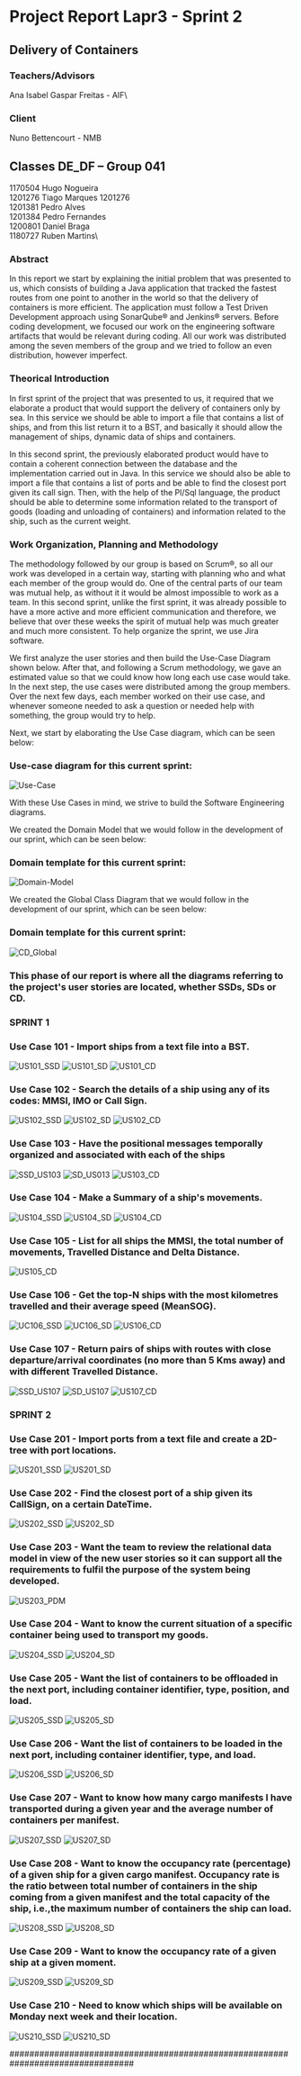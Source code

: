 # Project Report Lapr3 - Sprint 2

## Delivery of Containers ##

### Teachers/Advisors ###

Ana Isabel Gaspar Freitas - AIF\


### Client ###
Nuno Bettencourt - NMB

## Classes DE_DF – Group 041 ##
1170504 Hugo Nogueira\
1201276 Tiago Marques 1201276\
1201381	Pedro Alves\
1201384 Pedro Fernandes\
1200801 Daniel Braga\
1180727 Ruben Martins\
	

### Abstract ###
In this report we start by explaining the initial problem that was presented to us, which consists of building a Java application that tracked the fastest routes from one point to another in the world so that the delivery of containers is more efficient.
The application must follow a Test Driven Development approach using SonarQube® and Jenkins® servers.
Before coding development, we focused our work on the engineering software artifacts that would be relevant during coding.
All our work was distributed among the seven members of the group and we tried to follow an even distribution, however imperfect.

### Theorical Introduction ###
In first sprint of the project that was presented to us, it required that we elaborate a product that would support the delivery of containers only by sea. In this service we should be able to import a file that contains a list of ships, and from this list return it to a BST, and basically it should allow the management of ships, dynamic data of ships and containers.

In this second sprint, the previously elaborated product would have to contain a coherent connection between the database and the implementation carried out in Java. In this service we should also be able to import a file that contains a list of ports and be able to find the closest port given its call sign. Then, with the help of the Pl/Sql language, the product should be able to determine some information related to the transport of goods (loading and unloading of containers) and information related to the ship, such as the current weight.


### Work Organization, Planning and Methodology ###
The methodology followed by our group is based on Scrum®, so all our work was developed in a certain way, starting with planning who and what each member of the group would do.
One of the central parts of our team was mutual help, as without it it would be almost impossible to work as a team. In this second sprint, unlike the first sprint, it was already possible to have a more active and more efficient communication and therefore, we believe that over these weeks the spirit of mutual help was much greater and much more consistent.
To help organize the sprint, we use Jira software.

We first analyze the user stories and then build the Use-Case Diagram shown below.
After that, and following a Scrum methodology, we gave an estimated value so that we could know how long each use case would take.
In the next step, the use cases were distributed among the group members.
Over the next few days, each member worked on their use case, and whenever someone needed to ask a question or needed help with something, the group would try to help.

Next, we start by elaborating the Use Case diagram, which can be seen below:
### Use-case diagram for this current sprint: ###
![Use-Case](./Documentation/Sprint2/Requirements_Engineering/UseCase.jpg)


With these Use Cases in mind, we strive to build the Software Engineering diagrams.

We created the Domain Model that we would follow in the development of our sprint, which can be seen below:
### Domain template for this current sprint: ###
![Domain-Model](./Documentation/Sprint2/Engineering_Analysis/DomainModel.svg)

We created the Global Class Diagram that we would follow in the development of our sprint, which can be seen below:
### Domain template for this current sprint: ###
![CD_Global](./Documentation/Sprint2/Engineering_Analysis/CD_Global.jpg)


### This phase of our report is where all the diagrams referring to the project's user stories are located, whether **SSDs**, **SDs** or **CD**.

### SPRINT 1 ###

### Use Case 101 - Import ships from a text file into a BST.

![US101_SSD](./Documentation/Sprint1/Requirements_Engineering/US101/US101_SSD.jpg)
![US101_SD](./Documentation/Sprint1/Engineering_Design/US101/US101_SD.jpg)
![US101_CD](./Documentation/Sprint1/Engineering_Design/US101/US101_CD.jpg)

### Use Case 102 - Search the details of a ship using any of its codes: MMSI, IMO or Call Sign.

![US102_SSD](./Documentation/Sprint1/Requirements_Engineering/US102/US102_SSD.svg)
![US102_SD](./Documentation/Sprint1/Engineering_Design/US102/US102_SD.png)
![US102_CD](./Documentation/Sprint1/Engineering_Design/US102/US102_CD.svg)

### Use Case 103 - Have the positional messages temporally organized and associated with each of the ships

![SSD_US103](./Documentation/Sprint1/Requirements_Engineering/US103/SSD_US103.svg)
![SD_US013](./Documentation/Sprint1/Engineering_Design/US103/SD_US013.svg)
![US103_CD](./Documentation/Sprint1/Engineering_Design/US103/US103_CD.svg)

### Use Case 104 -  Make a Summary of a ship's movements.

![US104_SSD](./Documentation/Sprint1/Requirements_Engineering/US104/US104_SSD.svg)
![US104_SD](./Documentation/Sprint1/Engineering_Design/US104/US104_SD.svg)
![US104_CD](./Documentation/Sprint1/Engineering_Design/US104/US104_CD.svg)

### Use Case 105 - List for all ships the MMSI, the total number of movements, Travelled Distance and Delta Distance.

![US105_CD](./Documentation/Sprint1/Engineering_Design/US105/US105_CD.svg)

### Use Case 106 - Get the top-N ships with the most kilometres travelled and their average speed (MeanSOG).

![UC106_SSD](./Documentation/Sprint1/Requirements_Engineering/US106/UC106_SSD.jpg)
![UC106_SD](./Documentation/Sprint1/Engineering_Design/US106/UC106_SD.jpg)
![US106_CD](./Documentation/Sprint1/Engineering_Design/US106/US106_CD.svg)

### Use Case 107 - Return pairs of ships with routes with close departure/arrival coordinates (no more than 5 Kms away) and with different Travelled Distance.

![SSD_US107](./Documentation/Sprint1/Requirements_Engineering/US107/SSD_US107.svg)
![SD_US107](./Documentation/Sprint1/Engineering_Design/US107/SD_US107.svg)
![US107_CD](./Documentation/Sprint1/Engineering_Design/US107/US107_CD.svg)


### SPRINT 2 ###

### Use Case 201 - Import ports from a text file and create a 2D-tree with port locations.

![US201_SSD](./Documentation/Sprint2/Requirements_Engineering/US201/US201_SSD.svg)
![US201_SD](./Documentation/Sprint2/Requirements_Engineering/US201/US201_SD.svg)

### Use Case 202 - Find the closest port of a ship given its CallSign, on a certain DateTime. 

![US202_SSD](./Documentation/Sprint2/Requirements_Engineering/US202/US202_SSD.svg)
![US202_SD](./Documentation/Sprint2/Requirements_Engineering/US202/US202_SD.svg)

### Use Case 203 - Want the team to review the relational data model in view of the new user stories so it can support all the requirements to fulfil the purpose of the system being developed. 

![US203_PDM](./Documentation/Sprint2/Requirements_Engineering/US203/physical_data_model.jpg)

### Use Case 204 - Want to know the current situation of a specific container being used to transport my goods.

![US204_SSD](./Documentation/Sprint2/Requirements_Engineering/US204/US204_SSD.svg)
![US204_SD](./Documentation/Sprint2/Requirements_Engineering/US204/US204_SD.svg)

### Use Case 205 - Want the list of containers to be offloaded in the next port, including container identifier, type, position, and load.

![US205_SSD](./Documentation/Sprint2/Requirements_Engineering/US205/US205_SSD.svg)
![US205_SD](./Documentation/Sprint2/Requirements_Engineering/US205/US205_SD.svg)

### Use Case 206 - Want the list of containers to be loaded in the next port, including container identifier, type, and load.

![US206_SSD](./Documentation/Sprint2/Requirements_Engineering/US206/US206_SSD.svg)
![US206_SD](./Documentation/Sprint2/Requirements_Engineering/US206/US206_SD.svg)

### Use Case 207 - Want to know how many cargo manifests I have transported during a given year and the average number of containers per manifest.

![US207_SSD](./Documentation/Sprint2/Requirements_Engineering/US207/US207_SSD.svg)
![US207_SD](./Documentation/Sprint2/Requirements_Engineering/US207/US207_SD.svg)

### Use Case 208 - Want to know the occupancy rate (percentage) of a given ship for a given cargo manifest. Occupancy rate is the ratio between total number of containers in the ship coming from a given manifest and the total capacity of the ship, i.e.,the maximum number of containers the ship can load.

![US208_SSD](./Documentation/Sprint2/Requirements_Engineering/US208/US208_SSD.svg)
![US208_SD](./Documentation/Sprint2/Requirements_Engineering/US208/US208_SD.svg)

### Use Case 209 - Want to know the occupancy rate of a given ship at a given moment.

![US209_SSD](./Documentation/Sprint2/Requirements_Engineering/US209/US209_SSD.svg)
![US209_SD](./Documentation/Sprint2/Requirements_Engineering/US209/US209_SD.svg)

### Use Case 210 -  Need to know which ships will be available on Monday next week and their location.

![US210_SSD](./Documentation/Sprint2/Requirements_Engineering/US210/US210_SSD.svg)
![US210_SD](./Documentation/Sprint2/Requirements_Engineering/US210/US210_SD.svg)

#################################################################################